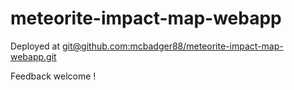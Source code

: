 # meteorite-impact-map-webapp
Deployed at [git@github.com:mcbadger88/meteorite-impact-map-webapp.git](git@github.com:mcbadger88/meteorite-impact-map-webapp.git)

Feedback welcome !
